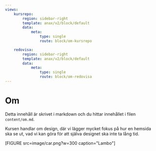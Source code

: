```yaml
---
views:
    kursrepo:
        region: sidebar-right
        template: anax/v2/block/default
        data:
            meta:
                type: single
                route: block/om-kursrepo

    redovisa:
        region: sidebar-right
        template: anax/v2/block/default
        data:
            meta:
                type: single
                route: block/om-redovisa
---
```

Om
=========================

Detta innehåll är skrivet i markdown och du hittar innehållet i filen `content/om.md`.

Kursen handlar om design, där vi lägger mycket fokus på hur en hemsida ska se ut, vad
vi kan göra för att själva designet ska inte ta lång tid.

[FIGURE src=image/car.png?w=300 caption="Lambo"]
